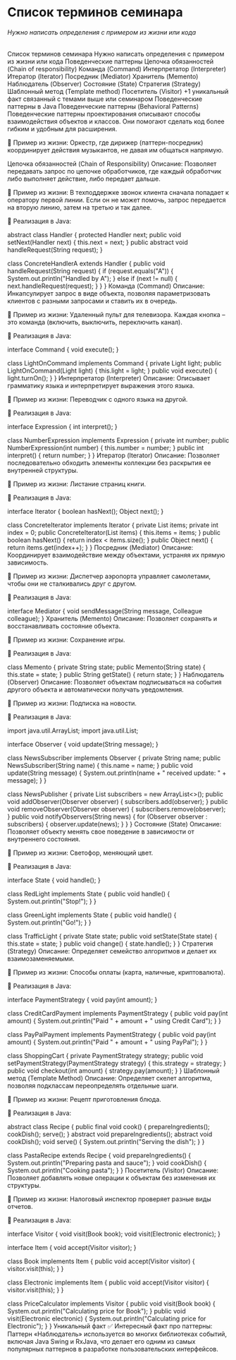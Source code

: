 # Список терминов семинара
###### Нужно написать определения с примером из жизни или кода
Список терминов семинара
Нужно написать определения с примером из жизни или кода
Поведенческие паттерны
Цепочка обязанностей (Chain of responsibility)
Команда (Command)
Интерпретатор (Interpreter)
Итератор (Iterator)
Посредник (Mediator)
Хранитель (Memento)
Наблюдатель (Observer)
Состояние (State)
Стратегия (Strategy)
Шаблонный метод (Template method)
Посетитель (Visitor)
+1 уникальный факт связанный с темами выше или семинаром
Поведенческие паттерны в Java
Поведенческие паттерны (Behavioral Patterns)
Поведенческие паттерны проектирования описывают способы взаимодействия объектов и классов. Они помогают сделать код более гибким и удобным для расширения.

📌 Пример из жизни:
Оркестр, где дирижер (паттерн-посредник) координирует действия музыкантов, не давая им общаться напрямую.

Цепочка обязанностей (Chain of Responsibility)
Описание: Позволяет передавать запрос по цепочке обработчиков, где каждый обработчик либо выполняет действие, либо передает дальше.

📌 Пример из жизни:
В техподдержке звонок клиента сначала попадает к оператору первой линии. Если он не может помочь, запрос передается на вторую линию, затем на третью и так далее.

📝 Реализация в Java:

abstract class Handler {
protected Handler next;
public void setNext(Handler next) { this.next = next; }
public abstract void handleRequest(String request);
}

class ConcreteHandlerA extends Handler {
public void handleRequest(String request) {
if (request.equals("A")) {
System.out.println("Handled by A");
} else if (next != null) {
next.handleRequest(request);
}
}
}
Команда (Command)
Описание: Инкапсулирует запрос в виде объекта, позволяя параметризовать клиентов с разными запросами и ставить их в очередь.

📌 Пример из жизни:
Удаленный пульт для телевизора. Каждая кнопка – это команда (включить, выключить, переключить канал).

📝 Реализация в Java:

interface Command {
void execute();
}

class LightOnCommand implements Command {
private Light light;
public LightOnCommand(Light light) { this.light = light; }
public void execute() { light.turnOn(); }
}
Интерпретатор (Interpreter)
Описание: Описывает грамматику языка и интерпретирует выражения этого языка.

📌 Пример из жизни:
Переводчик с одного языка на другой.

📝 Реализация в Java:

interface Expression {
int interpret();
}

class NumberExpression implements Expression {
private int number;
public NumberExpression(int number) { this.number = number; }
public int interpret() { return number; }
}
Итератор (Iterator)
Описание: Позволяет последовательно обходить элементы коллекции без раскрытия ее внутренней структуры.

📌 Пример из жизни:
Листание страниц книги.

📝 Реализация в Java:

interface Iterator {
boolean hasNext();
Object next();
}

class ConcreteIterator implements Iterator {
private List<String> items;
private int index = 0;
public ConcreteIterator(List<String> items) { this.items = items; }
public boolean hasNext() { return index < items.size(); }
public Object next() { return items.get(index++); }
}
Посредник (Mediator)
Описание: Координирует взаимодействие между объектами, устраняя их прямую зависимость.

📌 Пример из жизни:
Диспетчер аэропорта управляет самолетами, чтобы они не сталкивались друг с другом.

📝 Реализация в Java:

interface Mediator {
void sendMessage(String message, Colleague colleague);
}
Хранитель (Memento)
Описание: Позволяет сохранять и восстанавливать состояние объекта.

📌 Пример из жизни:
Сохранение игры.

📝 Реализация в Java:

class Memento {
private String state;
public Memento(String state) { this.state = state; }
public String getState() { return state; }
}
Наблюдатель (Observer)
Описание: Позволяет объектам подписываться на события другого объекта и автоматически получать уведомления.

📌 Пример из жизни:
Подписка на новости.

📝 Реализация в Java:

import java.util.ArrayList;
import java.util.List;

interface Observer {
void update(String message);
}

class NewsSubscriber implements Observer {
private String name;
public NewsSubscriber(String name) { this.name = name; }
public void update(String message) {
System.out.println(name + " received update: " + message);
}
}

class NewsPublisher {
private List<Observer> subscribers = new ArrayList<>();
public void addObserver(Observer observer) { subscribers.add(observer); }
public void removeObserver(Observer observer) { subscribers.remove(observer); }
public void notifyObservers(String news) {
for (Observer observer : subscribers) {
observer.update(news);
}
}
}
Состояние (State)
Описание: Позволяет объекту менять свое поведение в зависимости от внутреннего состояния.

📌 Пример из жизни:
Светофор, меняющий цвет.

📝 Реализация в Java:

interface State {
void handle();
}

class RedLight implements State {
public void handle() { System.out.println("Stop!"); }
}

class GreenLight implements State {
public void handle() { System.out.println("Go!"); }
}

class TrafficLight {
private State state;
public void setState(State state) { this.state = state; }
public void change() { state.handle(); }
}
Стратегия (Strategy)
Описание: Определяет семейство алгоритмов и делает их взаимозаменяемыми.

📌 Пример из жизни:
Способы оплаты (карта, наличные, криптовалюта).

📝 Реализация в Java:

interface PaymentStrategy {
void pay(int amount);
}

class CreditCardPayment implements PaymentStrategy {
public void pay(int amount) { System.out.println("Paid " + amount + " using Credit Card"); }
}

class PayPalPayment implements PaymentStrategy {
public void pay(int amount) { System.out.println("Paid " + amount + " using PayPal"); }
}

class ShoppingCart {
private PaymentStrategy strategy;
public void setPaymentStrategy(PaymentStrategy strategy) { this.strategy = strategy; }
public void checkout(int amount) { strategy.pay(amount); }
}
Шаблонный метод (Template Method)
Описание: Определяет скелет алгоритма, позволяя подклассам переопределять отдельные шаги.

📌 Пример из жизни:
Рецепт приготовления блюда.

📝 Реализация в Java:

abstract class Recipe {
public final void cook() {
prepareIngredients();
cookDish();
serve();
}
abstract void prepareIngredients();
abstract void cookDish();
void serve() { System.out.println("Serving the dish"); }
}

class PastaRecipe extends Recipe {
void prepareIngredients() { System.out.println("Preparing pasta and sauce"); }
void cookDish() { System.out.println("Cooking pasta"); }
}
Посетитель (Visitor)
Описание: Позволяет добавлять новые операции к объектам без изменения их структуры.

📌 Пример из жизни:
Налоговый инспектор проверяет разные виды отчетов.

📝 Реализация в Java:

interface Visitor {
void visit(Book book);
void visit(Electronic electronic);
}

interface Item {
void accept(Visitor visitor);
}

class Book implements Item {
public void accept(Visitor visitor) { visitor.visit(this); }
}

class Electronic implements Item {
public void accept(Visitor visitor) { visitor.visit(this); }
}

class PriceCalculator implements Visitor {
public void visit(Book book) { System.out.println("Calculating price for Book"); }
public void visit(Electronic electronic) { System.out.println("Calculating price for Electronic"); }
}
Уникальный факт
✅ Интересный факт про паттерны:
Паттерн «Наблюдатель» используется во многих библиотеках событий, включая Java Swing и RxJava, что делает его одним из самых популярных паттернов в разработке пользовательских интерфейсов.